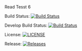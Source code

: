 Read Tesst 6

Build Status: [![Build Status](https://travis-ci.org/Lawrence-B120/sem.svg?branch=master)](https://travis-ci.org/Lawrence-B120/sem)

Develop Build Status: [![Build Status](https://travis-ci.org/Lawrence-B120/sem.svg?branch=develop)](https://travis-ci.org/Lawrence-B120/sem)

License: [![LICENSE](https://img.shields.io/github/license/Lawrence-B120/sem.svg?style=flat-square)](https://github.com/<github-username>/sem/blob/master/LICENSE)

Release: [![Releases](https://img.shields.io/github/release/Lawrence-B120/sem/all.svg?style=flat-square)](https://github.com/kevin-chalmers/sem/releases)